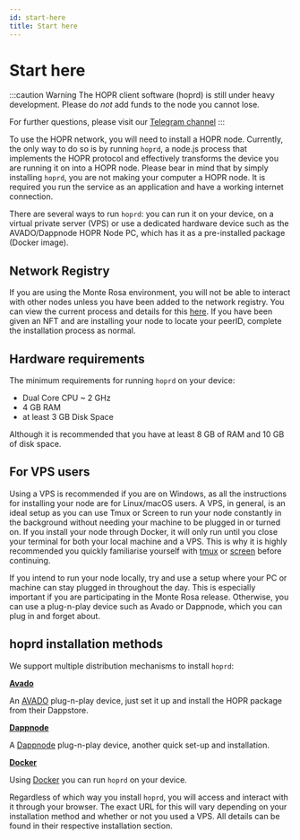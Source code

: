 ```yaml
---
id: start-here
title: Start here
---
```

# Start here

:::caution Warning
The HOPR client software (hoprd) is still under heavy development. Please do _not_ add funds to the node you cannot lose.

For further questions, please visit our [Telegram channel](https://t.me/hoprnet)
:::

To use the HOPR network, you will need to install a HOPR node. Currently, the only way to do so is by running `hoprd`, a node.js process that implements the HOPR protocol and effectively transforms the device you are running it on into a HOPR node. Please bear in mind that by simply installing `hoprd`, you are not making your computer a HOPR node. It is required you run the service as an application and have a working internet connection.

There are several ways to run `hoprd`: you can run it on your device, on a virtual private server (VPS) or use a dedicated hardware device such as the AVADO/Dappnode HOPR Node PC, which has it as a pre-installed package (Docker image).

## Network Registry

If you are using the Monte Rosa environment, you will not be able to interact with other nodes unless you have been added to the network registry. You can view the current process and details for this [here](./network-registry-tutorial.md). If you have been given an NFT and are installing your node to locate your peerID, complete the installation process as normal.

## Hardware requirements

The minimum requirements for running `hoprd` on your device:

- Dual Core CPU ~ 2 GHz
- 4 GB RAM
- at least 3 GB Disk Space

Although it is recommended that you have at least 8 GB of RAM and 10 GB of disk space.

## For VPS users

Using a VPS is recommended if you are on Windows, as all the instructions for installing your node are for Linux/macOS users. A VPS, in general, is an ideal setup as you can use Tmux or Screen to run your node constantly in the background without needing your machine to be plugged in or turned on. If you install your node through Docker, it will only run until you close your terminal for both your local machine and a VPS. This is why it is highly recommended you quickly familiarise yourself with [tmux](https://linuxize.com/post/getting-started-with-tmux/) or [screen](https://linuxize.com/post/how-to-use-linux-screen/) before continuing.

If you intend to run your node locally, try and use a setup where your PC or machine can stay plugged in throughout the day. This is especially important if you are participating in the Monte Rosa release. Otherwise, you can use a plug-n-play device such as Avado or Dappnode, which you can plug in and forget about.  

## hoprd installation methods

We support multiple distribution mechanisms to install `hoprd`:

**[Avado](using-avado)**

An [AVADO](https://ava.do/) plug-n-play device, just set it up and install the HOPR package from their Dappstore.

**[Dappnode](using-dappnode)**

A [Dappnode](https://dappnode.io/) plug-n-play device, another quick set-up and installation.

**[Docker](using-docker)**

Using [Docker](https://www.docker.com/) you can run `hoprd` on your device.

Regardless of which way you install `hoprd`, you will access and interact with it through your browser. The exact URL for this will vary depending on your installation method and whether or not you used a VPS. All details can be found in their respective installation section.
